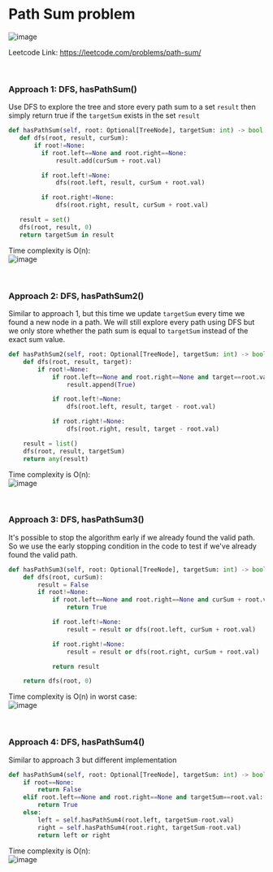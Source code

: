 # Path Sum problem
![image](https://user-images.githubusercontent.com/25105806/141026405-d81de4f6-8f54-4d1d-8dc7-999dbded132c.png)

Leetcode Link: https://leetcode.com/problems/path-sum/

<br />

### Approach 1: DFS, hasPathSum()
Use DFS to explore the tree and store every path sum to a set `result` then simply return true if the `targetSum` exists in the set `result`

```python
def hasPathSum(self, root: Optional[TreeNode], targetSum: int) -> bool:
   def dfs(root, result, curSum):
       if root!=None:
         if root.left==None and root.right==None:
             result.add(curSum + root.val)

         if root.left!=None:
             dfs(root.left, result, curSum + root.val)

         if root.right!=None:
             dfs(root.right, result, curSum + root.val)

   result = set()
   dfs(root, result, 0)
   return targetSum in result          
```

Time complexity is O(n):\
![image](https://user-images.githubusercontent.com/25105806/141026666-eaaba32b-a0b6-4ffd-847f-c04abfc1b090.png)

<br />

### Approach 2: DFS, hasPathSum2()
Similar to approach 1, but this time we update `targetSum` every time we found a new node in a path. We will still explore every path using DFS but we only store whether the path sum is equal to `targetSum` instead of the exact sum value. 

```python
def hasPathSum2(self, root: Optional[TreeNode], targetSum: int) -> bool:
    def dfs(root, result, target):
        if root!=None:
            if root.left==None and root.right==None and target==root.val:
                result.append(True)

            if root.left!=None:
                dfs(root.left, result, target - root.val)

            if root.right!=None:
                dfs(root.right, result, target - root.val)

    result = list()
    dfs(root, result, targetSum)
    return any(result)
```

Time complexity is O(n):\
![image](https://user-images.githubusercontent.com/25105806/141026925-2e07f756-a7a1-423f-afe0-b31c48bc7fe0.png)


<br />

### Approach 3: DFS, hasPathSum3()
It's possible to stop the algorithm early if we already found the valid path. So we use the early stopping condition in the code to test if we've already found the valid path.

```python
def hasPathSum3(self, root: Optional[TreeNode], targetSum: int) -> bool:
    def dfs(root, curSum):
        result = False
        if root!=None:
            if root.left==None and root.right==None and curSum + root.val == targetSum:
                return True

            if root.left!=None:
                result = result or dfs(root.left, curSum + root.val)

            if root.right!=None:
                result = result or dfs(root.right, curSum + root.val)

            return result

    return dfs(root, 0)
```

Time complexity is O(n) in worst case:\
![image](https://user-images.githubusercontent.com/25105806/141027131-0a1dddec-b7e0-4c53-83d9-896fe278e761.png)

<br />

### Approach 4: DFS, hasPathSum4()
Similar to approach 3 but different implementation

```python
def hasPathSum4(self, root: Optional[TreeNode], targetSum: int) -> bool:
    if root==None:
        return False
    elif root.left==None and root.right==None and targetSum==root.val:
        return True
    else:
        left = self.hasPathSum4(root.left, targetSum-root.val)
        right = self.hasPathSum4(root.right, targetSum-root.val)
        return left or right
```

Time complexity is O(n):\
![image](https://user-images.githubusercontent.com/25105806/141027302-4c276c18-5d7d-4ef1-8e55-0f5ed7e53313.png)

